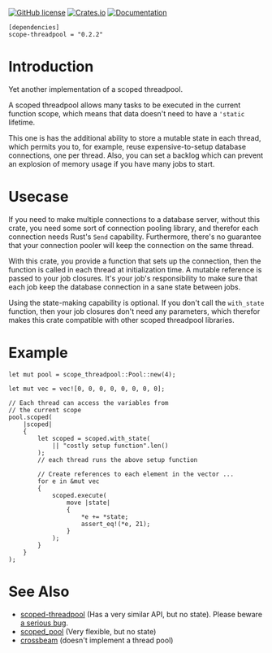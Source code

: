[![GitHub license](https://img.shields.io/badge/license-BSD-blue.svg)](https://raw.githubusercontent.com/njaard/scope-threadpool/master/LICENSE)
[![Crates.io](https://img.shields.io/crates/v/scope-threadpool.svg)](https://crates.io/crates/scope-threadpool)
[![Documentation](https://docs.rs/scope-threadpool/badge.svg)](https://docs.rs/scope-threadpool/)

	[dependencies]
	scope-threadpool = "0.2.2"

# Introduction
Yet another implementation of a scoped threadpool.

A scoped threadpool allows many tasks to be executed
in the current function scope, which means that
data doesn't need to have a `'static` lifetime.

This one is has the additional ability to store a mutable
state in each thread, which permits you to, for example, reuse
expensive-to-setup database connections, one per thread. Also,
you can set a backlog which can prevent an explosion of memory
usage if you have many jobs to start.

# Usecase
If you need to make multiple connections to a database server,
without this crate, you need some sort of connection pooling library,
and therefor each connection needs Rust's `Send` capability. Furthermore,
there's no guarantee that your connection pooler will keep the
connection on the same thread.

With this crate, you provide a function that sets up the connection,
then the function is called in each thread at initialization time.
A mutable reference is passed to your job closures. It's your
job's responsibility to make sure that each job keep the database
connection in a sane state between jobs.

Using the state-making capability is optional. If you don't call the
`with_state` function, then your job closures don't need any parameters,
which therefor makes this crate compatible with other scoped threadpool
libraries.

# Example

    let mut pool = scope_threadpool::Pool::new(4);

    let mut vec = vec![0, 0, 0, 0, 0, 0, 0, 0];

    // Each thread can access the variables from
    // the current scope
    pool.scoped(
        |scoped|
        {
            let scoped = scoped.with_state(
                || "costly setup function".len()
            );
            // each thread runs the above setup function

            // Create references to each element in the vector ...
            for e in &mut vec
            {
                scoped.execute(
                    move |state|
                    {
                        *e += *state;
                        assert_eq!(*e, 21);
                    }
                );
            }
        }
    );

# See Also

* [scoped-threadpool](https://crates.io/crates/scoped-threadpool) (Has a very similar API, but no state). Please beware [a serious bug](https://github.com/Kimundi/scoped-threadpool-rs/issues/16).
* [scoped_pool](https://crates.io/crates/scoped_pool) (Very flexible, but no state)
* [crossbeam](https://crates.io/crates/crossbeam) (doesn't implement a thread pool)

